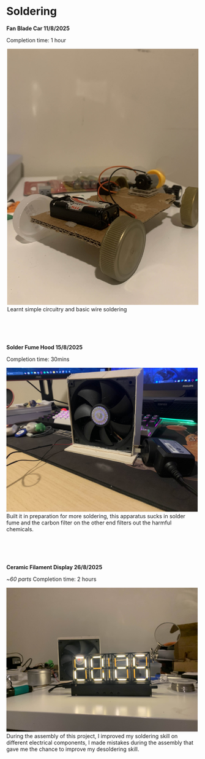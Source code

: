 # Soldering 

**Fan Blade Car 11/8/2025**

Completion time: 1 hour

<figure style="display: block; width: fit-content; margin: auto;">
  <img src="Images/fanbladecar.jpg" alt="Fan blade Car" width="500">
  <figcaption style="display: block; text-align: left;">Learnt simple circuitry and basic wire soldering</figcaption>
</figure>

<br>
<br>
<br>
<br>

**Solder Fume Hood 15/8/2025**

Completion time: 30mins

<figure style="display: block; width: fit-content; margin: auto;">
  <img src="Images/fumehood.jpg" alt="DIY Fume Hood" width="500">
  <figcaption style="display: block; text-align: centre;">Built it in preparation for more soldering, this apparatus sucks in solder fume and the carbon filter on the other end filters out the harmful chemicals.</figcaption>
</figure>

<br>
<br>
<br>
<br>

**Ceramic Filament Display 26/8/2025**

~*60 parts* Completion time: 2 hours

<figure style="display: block; width: fit-content; margin: auto;">
  <img src="Images/CFD.jpg" alt="Ceramic Filament Display" width="500">
  <figcaption style="display: block; text-align: centre;">During the assembly of this project, I improved my soldering skill on different electrical components, I made mistakes during the assembly that gave me the chance to improve my desoldering skill.</figcaption>
</figure>



